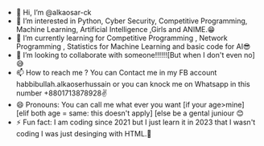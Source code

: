 - 👋 Hi, I’m @alkaosar-ck
- 👀 I’m interested in Python, Cyber Security, Competitive Programming, Machine Learning, Artificial Intelligence ,Girls and ANIME.😁
- 🌱 I’m currently learning for Competitive Programming , Network Programming , Statistics for Machine Learning and basic code for AI😎
- 💞️ I’m looking to collaborate with someone!!!!!![But when I don't even no]😅
- 📫 How to reach me ? You can Contact me in my FB account habbibullah.alkaoserhussain or you can knock me on Whatsapp in this number +8801713878928✌️
- 😄 Pronouns: You can call me what ever you want [if your age>mine] [elif both age = same: this doesn't apply] [else be a gental juniour 😊
- ⚡ Fun fact: I am coding since 2021 but I just learn it in 2023 that I wasn't coding I was just desinging with HTML.🙂

<!---
alkaosar-ck/alkaosar-ck is a ✨ special ✨ repository because its `README.md` (this file) appears on your GitHub profile.
You can click the Preview link to take a look at your changes.
--->
